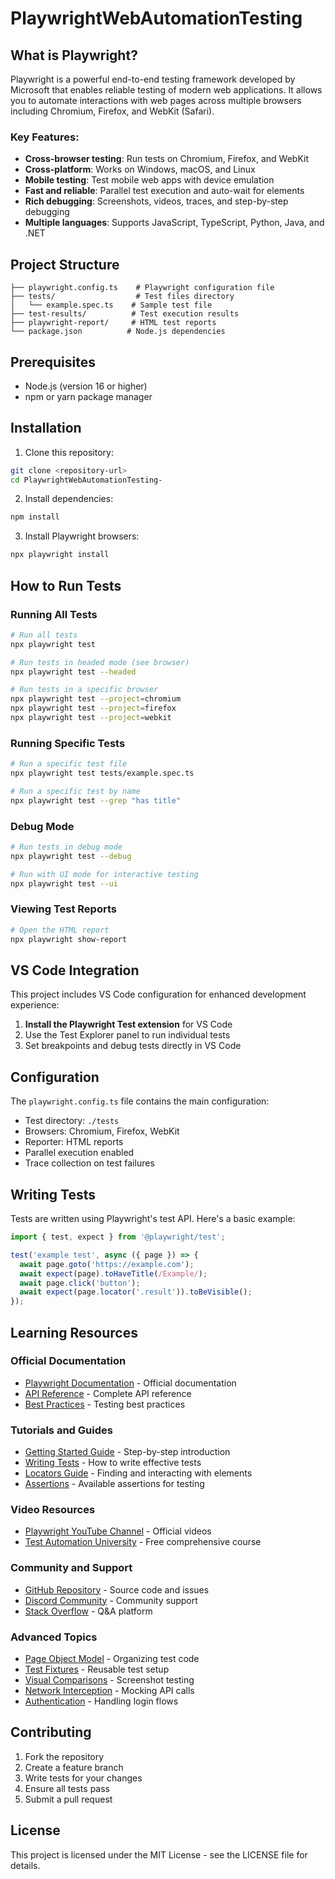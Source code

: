 # PlaywrightWebAutomationTesting

## What is Playwright?

Playwright is a powerful end-to-end testing framework developed by Microsoft that enables reliable testing of modern web applications. It allows you to automate interactions with web pages across multiple browsers including Chromium, Firefox, and WebKit (Safari).

### Key Features:
- **Cross-browser testing**: Run tests on Chromium, Firefox, and WebKit
- **Cross-platform**: Works on Windows, macOS, and Linux
- **Mobile testing**: Test mobile web apps with device emulation
- **Fast and reliable**: Parallel test execution and auto-wait for elements
- **Rich debugging**: Screenshots, videos, traces, and step-by-step debugging
- **Multiple languages**: Supports JavaScript, TypeScript, Python, Java, and .NET

## Project Structure

```
├── playwright.config.ts    # Playwright configuration file
├── tests/                  # Test files directory
│   └── example.spec.ts    # Sample test file
├── test-results/          # Test execution results
├── playwright-report/     # HTML test reports
└── package.json          # Node.js dependencies
```

## Prerequisites

- Node.js (version 16 or higher)
- npm or yarn package manager

## Installation

1. Clone this repository:
```bash
git clone <repository-url>
cd PlaywrightWebAutomationTesting-
```

2. Install dependencies:
```bash
npm install
```

3. Install Playwright browsers:
```bash
npx playwright install
```

## How to Run Tests

### Running All Tests
```bash
# Run all tests
npx playwright test

# Run tests in headed mode (see browser)
npx playwright test --headed

# Run tests in a specific browser
npx playwright test --project=chromium
npx playwright test --project=firefox
npx playwright test --project=webkit
```

### Running Specific Tests
```bash
# Run a specific test file
npx playwright test tests/example.spec.ts

# Run a specific test by name
npx playwright test --grep "has title"
```

### Debug Mode
```bash
# Run tests in debug mode
npx playwright test --debug

# Run with UI mode for interactive testing
npx playwright test --ui
```

### Viewing Test Reports
```bash
# Open the HTML report
npx playwright show-report
```

## VS Code Integration

This project includes VS Code configuration for enhanced development experience:

1. **Install the Playwright Test extension** for VS Code
2. Use the Test Explorer panel to run individual tests
3. Set breakpoints and debug tests directly in VS Code

## Configuration

The `playwright.config.ts` file contains the main configuration:
- Test directory: `./tests`
- Browsers: Chromium, Firefox, WebKit
- Reporter: HTML reports
- Parallel execution enabled
- Trace collection on test failures

## Writing Tests

Tests are written using Playwright's test API. Here's a basic example:

```typescript
import { test, expect } from '@playwright/test';

test('example test', async ({ page }) => {
  await page.goto('https://example.com');
  await expect(page).toHaveTitle(/Example/);
  await page.click('button');
  await expect(page.locator('.result')).toBeVisible();
});
```

## Learning Resources

### Official Documentation
- [Playwright Documentation](https://playwright.dev/) - Official documentation
- [API Reference](https://playwright.dev/docs/api/class-playwright) - Complete API reference
- [Best Practices](https://playwright.dev/docs/best-practices) - Testing best practices

### Tutorials and Guides
- [Getting Started Guide](https://playwright.dev/docs/intro) - Step-by-step introduction
- [Writing Tests](https://playwright.dev/docs/writing-tests) - How to write effective tests
- [Locators Guide](https://playwright.dev/docs/locators) - Finding and interacting with elements
- [Assertions](https://playwright.dev/docs/test-assertions) - Available assertions for testing

### Video Resources
- [Playwright YouTube Channel](https://www.youtube.com/c/MicrosoftDeveloper/search?query=playwright) - Official videos
- [Test Automation University](https://testautomationu.applitools.com/playwright-tutorial/) - Free comprehensive course

### Community and Support
- [GitHub Repository](https://github.com/microsoft/playwright) - Source code and issues
- [Discord Community](https://discord.gg/playwright-807756831384403968) - Community support
- [Stack Overflow](https://stackoverflow.com/questions/tagged/playwright) - Q&A platform

### Advanced Topics
- [Page Object Model](https://playwright.dev/docs/pom) - Organizing test code
- [Test Fixtures](https://playwright.dev/docs/test-fixtures) - Reusable test setup
- [Visual Comparisons](https://playwright.dev/docs/test-screenshots) - Screenshot testing
- [Network Interception](https://playwright.dev/docs/network) - Mocking API calls
- [Authentication](https://playwright.dev/docs/auth) - Handling login flows

## Contributing

1. Fork the repository
2. Create a feature branch
3. Write tests for your changes
4. Ensure all tests pass
5. Submit a pull request

## License

This project is licensed under the MIT License - see the LICENSE file for details.